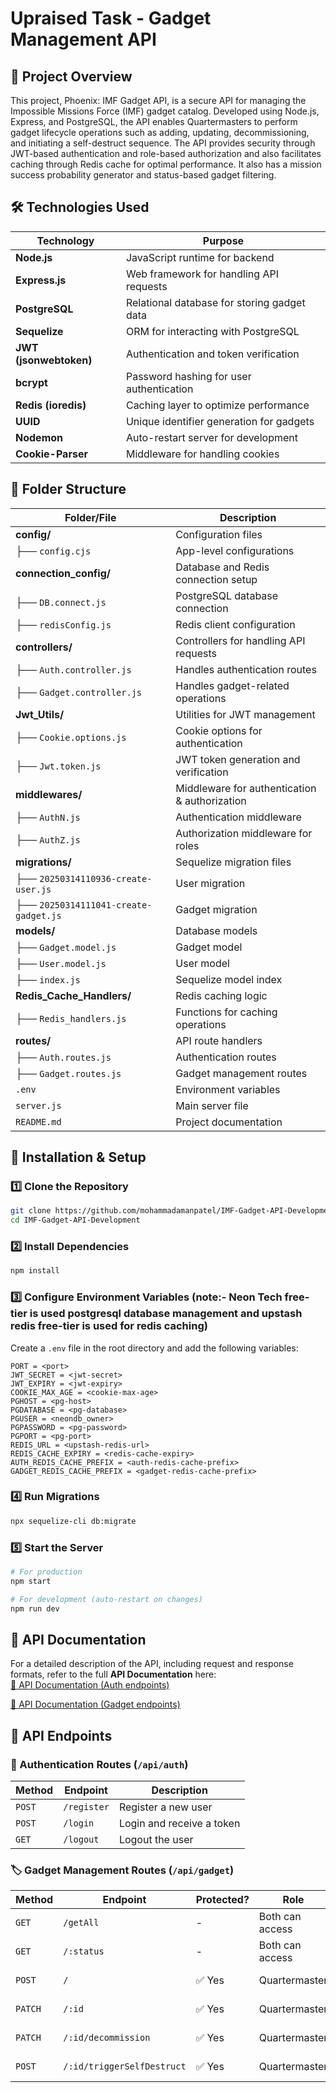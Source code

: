# Upraised Task - Gadget Management API

## 📌 Project Overview
This project, Phoenix: IMF Gadget API, is a secure API for managing the Impossible Missions Force (IMF) gadget catalog. Developed using Node.js, Express, and PostgreSQL, the API enables Quartermasters to perform gadget lifecycle operations such as adding, updating, decommissioning, and initiating a self-destruct sequence. The API provides security through JWT-based authentication and role-based authorization and also facilitates caching through Redis cache for optimal performance. It also has a mission success probability generator and status-based gadget filtering.

## 🛠️ Technologies Used
| Technology    | Purpose |
|--------------|---------|
| **Node.js**  | JavaScript runtime for backend |
| **Express.js** | Web framework for handling API requests |
| **PostgreSQL** | Relational database for storing gadget data |
| **Sequelize** | ORM for interacting with PostgreSQL |
| **JWT (jsonwebtoken)** | Authentication and token verification |
| **bcrypt** | Password hashing for user authentication |
| **Redis (ioredis)** | Caching layer to optimize performance |
| **UUID** | Unique identifier generation for gadgets |
| **Nodemon** | Auto-restart server for development |
| **Cookie-Parser** | Middleware for handling cookies |


## 📂 Folder Structure

| Folder/File               | Description |
|---------------------------|-------------|
| **config/**               | Configuration files |
| ├── `config.cjs`          | App-level configurations |
| **connection_config/**     | Database and Redis connection setup |
| ├── `DB.connect.js`       | PostgreSQL database connection |
| ├── `redisConfig.js`      | Redis client configuration |
| **controllers/**          | Controllers for handling API requests |
| ├── `Auth.controller.js`  | Handles authentication routes |
| ├── `Gadget.controller.js` | Handles gadget-related operations |
| **Jwt_Utils/**            | Utilities for JWT management |
| ├── `Cookie.options.js`   | Cookie options for authentication |
| ├── `Jwt.token.js`        | JWT token generation and verification |
| **middlewares/**          | Middleware for authentication & authorization |
| ├── `AuthN.js`            | Authentication middleware |
| ├── `AuthZ.js`            | Authorization middleware for roles |
| **migrations/**           | Sequelize migration files |
| ├── `20250314110936-create-user.js` | User migration |
| ├── `20250314111041-create-gadget.js` | Gadget migration |
| **models/**               | Database models |
| ├── `Gadget.model.js`     | Gadget model |
| ├── `User.model.js`       | User model |
| ├── `index.js`            | Sequelize model index |
| **Redis_Cache_Handlers/** | Redis caching logic |
| ├── `Redis_handlers.js`   | Functions for caching operations |
| **routes/**               | API route handlers |
| ├── `Auth.routes.js`      | Authentication routes |
| ├── `Gadget.routes.js`    | Gadget management routes |
| `.env`                    | Environment variables |
| `server.js`               | Main server file |
| `README.md`               | Project documentation |


## 🚀 Installation & Setup

### 1️⃣ Clone the Repository
```sh
git clone https://github.com/mohammadamanpatel/IMF-Gadget-API-Development
cd IMF-Gadget-API-Development
```

### 2️⃣ Install Dependencies
```sh
npm install
```

### 3️⃣ Configure Environment Variables (note:- Neon Tech free-tier is used postgresql database management and upstash redis free-tier is used for redis caching)
Create a `.env` file in the root directory and add the following variables:
```env
PORT = <port>
JWT_SECRET = <jwt-secret>
JWT_EXPIRY = <jwt-expiry>
COOKIE_MAX_AGE = <cookie-max-age>
PGHOST = <pg-host>
PGDATABASE = <pg-database>
PGUSER = <neondb_owner>
PGPASSWORD = <pg-password>
PGPORT = <pg-port>
REDIS_URL = <upstash-redis-url>
REDIS_CACHE_EXPIRY = <redis-cache-expiry>
AUTH_REDIS_CACHE_PREFIX = <auth-redis-cache-prefix>
GADGET_REDIS_CACHE_PREFIX = <gadget-redis-cache-prefix>
```

### 4️⃣ Run Migrations
```sh
npx sequelize-cli db:migrate
```

### 5️⃣ Start the Server
```sh
# For production
npm start

# For development (auto-restart on changes)
npm run dev
```

## **📘 API Documentation**
For a detailed description of the API, including request and response formats, refer to the full **API Documentation** here:  
[📄 API Documentation (Auth endpoints)](https://www.postman.com/joint-operations-cosmologist-64352344/workspace/imf-gadget-endpoints/collection/30730048-ca372182-d5b5-4ee2-8cfb-71aff27641d4?action=share&creator=30730048)

[📄 API Documentation (Gadget endpoints)](https://www.postman.com/joint-operations-cosmologist-64352344/workspace/imf-gadget-endpoints/collection/30730048-6c008a2f-b4b2-4863-ac81-a19cbc9aa4d5?action=share&creator=30730048)

## 📌 API Endpoints

### 🔑 Authentication Routes (`/api/auth`)
| Method | Endpoint | Description |
|--------|---------|-------------|
| `POST` | `/register` | Register a new user |
| `POST` | `/login` | Login and receive a token |
| `GET`  | `/logout` | Logout the user |

### 🏷️ Gadget Management Routes (`/api/gadget`)
| Method | Endpoint | Protected? | Role | Description |
|--------|---------|------------|------|-------------|
| `GET`  | `/getAll` | - | Both can access | Retrieve all gadgets |
| `GET`  | `/:status` | - | Both can access | Get gadgets by status |
| `POST` | `/` | ✅ Yes | Quartermaster | Add a new gadget |
| `PATCH` | `/:id` | ✅ Yes | Quartermaster | Update gadget details |
| `PATCH` | `/:id/decommission` | ✅ Yes | Quartermaster | Decommission a gadget |
| `POST` | `/:id/triggerSelfDestruct` | ✅ Yes | Quartermaster | Trigger self-destruct |
